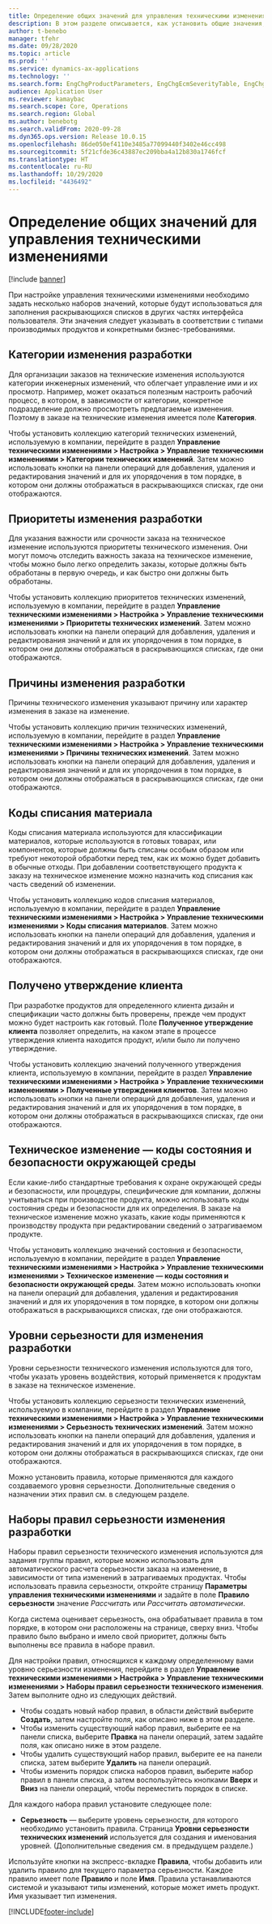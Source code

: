 ```yaml
---
title: Определение общих значений для управления техническими изменениями
description: В этом разделе описывается, как установить общие значения, используемые для параметров в различных частях управления техническими изменениями.
author: t-benebo
manager: tfehr
ms.date: 09/28/2020
ms.topic: article
ms.prod: ''
ms.service: dynamics-ax-applications
ms.technology: ''
ms.search.form: EngChgProductParameters, EngChgEcmSeverityTable, EngChgEcmSeverityRuleSet, EngChgEcmSeverityLookup,EngChgEcmSeverityChart,EngChgEcmRequestSeverityChart,EngChgEcmPriorityTable, EngChgEcmPriorityLookup, EngChgEcmPriorityChart, EngChgEcmMaterialDisposition, EngChgEcmEH
audience: Application User
ms.reviewer: kamaybac
ms.search.scope: Core, Operations
ms.search.region: Global
ms.author: benebotg
ms.search.validFrom: 2020-09-28
ms.dyn365.ops.version: Release 10.0.15
ms.openlocfilehash: 86de050ef4110e3485a77099440f3402e46cc498
ms.sourcegitcommit: 5f21cfde36c43887ec209bba4a12b830a1746fcf
ms.translationtype: HT
ms.contentlocale: ru-RU
ms.lasthandoff: 10/29/2020
ms.locfileid: "4436492"
---
```

# <a name="establish-common-values-for-engineering-change-management"></a>Определение общих значений для управления техническими изменениями

[!include [banner](../includes/banner.md)]

При настройке управления техническими изменениями необходимо задать несколько наборов значений, которые будут использоваться для заполнения раскрывающихся списков в других частях интерфейса пользователя. Эти значения следует указывать в соответствии с типами производимых продуктов и конкретными бизнес-требованиями.

## <a name="engineering-change-categories"></a>Категории изменения разработки

Для организации заказов на технические изменения используются категории инженерных изменений, что облегчает управление ими и их просмотр. Например, может оказаться полезным настроить рабочий процесс, в котором, в зависимости от категории, конкретное подразделение должно просмотреть предлагаемые изменения. Поэтому в заказе на технические изменения имеется поле **Категория**.

Чтобы установить коллекцию категорий технических изменений, используемую в компании, перейдите в раздел **Управление техническими изменениями \> Настройка \> Управление техническими изменениями \> Категории технических изменений**. Затем можно использовать кнопки на панели операций для добавления, удаления и редактирования значений и для их упорядочения в том порядке, в котором они должны отображаться в раскрывающихся списках, где они отображаются.

## <a name="engineering-change-priorities"></a>Приоритеты изменения разработки

Для указания важности или срочности заказа на техническое изменение используются приоритеты технического изменения. Они могут помочь отследить важность заказа на техническое изменение, чтобы можно было легко определить заказы, которые должны быть обработаны в первую очередь, и как быстро они должны быть обработаны.

Чтобы установить коллекцию приоритетов технических изменений, используемую в компании, перейдите в раздел **Управление техническими изменениями \> Настройка \> Управление техническими изменениями \> Приоритеты технических изменений**. Затем можно использовать кнопки на панели операций для добавления, удаления и редактирования значений и для их упорядочения в том порядке, в котором они должны отображаться в раскрывающихся списках, где они отображаются.

## <a name="engineering-change-reasons"></a>Причины изменения разработки

Причины технического изменения указывают причину или характер изменения в заказе на изменение.

Чтобы установить коллекцию причин технических изменений, используемую в компании, перейдите в раздел **Управление техническими изменениями \> Настройка \> Управление техническими изменениями \> Причины технических изменений**. Затем можно использовать кнопки на панели операций для добавления, удаления и редактирования значений и для их упорядочения в том порядке, в котором они должны отображаться в раскрывающихся списках, где они отображаются.

## <a name="material-disposal-codes"></a>Коды списания материала

Коды списания материала используются для классификации материалов, которые используются в готовых товарах, или компонентов, которые должны быть списаны особым образом или требуют некоторой обработки перед тем, как их можно будет добавить в обычные отходы. При добавлении соответствующего продукта к заказу на техническое изменение можно назначить код списания как часть сведений об изменении.

Чтобы установить коллекцию кодов списания материалов, используемую в компании, перейдите в раздел **Управление техническими изменениями \> Настройка \> Управление техническими изменениями \> Коды списания материалов**. Затем можно использовать кнопки на панели операций для добавления, удаления и редактирования значений и для их упорядочения в том порядке, в котором они должны отображаться в раскрывающихся списках, где они отображаются.

## <a name="received-customer-approval"></a>Получено утверждение клиента

При разработке продуктов для определенного клиента дизайн и спецификации часто должны быть проверены, прежде чем продукт можно будет настроить как готовый. Поле **Полученное утверждение клиента** позволяет определить, на каком этапе в процессе утверждения клиента находится продукт, и/или было ли получено утверждение.

Чтобы установить коллекцию значений полученного утверждения клиента, используемую в компании, перейдите в раздел **Управление техническими изменениями \> Настройка \> Управление техническими изменениями \> Полученные утверждения клиентов**. Затем можно использовать кнопки на панели операций для добавления, удаления и редактирования значений и для их упорядочения в том порядке, в котором они должны отображаться в раскрывающихся списках, где они отображаются.

## <a name="engineering-change--environmental-health-and-safety-codes"></a>Техническое изменение — коды состояния и безопасности окружающей среды

Если какие-либо стандартные требования к охране окружающей среды и безопасности, или процедуры, специфические для компании, должны учитываться при производстве продукта, можно использовать коды состояния среды и безопасности для их определения. В заказе на техническое изменение можно указать, какие коды применяются к производству продукта при редактировании сведений о затрагиваемом продукте.

Чтобы установить коллекцию значений состояния и безопасности, используемую в компании, перейдите в раздел **Управление техническими изменениями \> Настройка \> Управление техническими изменениями \> Техническое изменение — коды состояния и безопасности окружающей среды**. Затем можно использовать кнопки на панели операций для добавления, удаления и редактирования значений и для их упорядочения в том порядке, в котором они должны отображаться в раскрывающихся списках, где они отображаются.

## <a name="engineering-change-severities"></a>Уровни серьезности для изменения разработки

Уровни серьезности технического изменения используются для того, чтобы указать уровень воздействия, который применяется к продуктам в заказе на техническое изменение.

Чтобы установить коллекцию серьезности технических изменений, используемую в компании, перейдите в раздел **Управление техническими изменениями \> Настройка \> Управление техническими изменениями \> Серьезность технических изменений**. Затем можно использовать кнопки на панели операций для добавления, удаления и редактирования значений и для их упорядочения в том порядке, в котором они должны отображаться в раскрывающихся списках, где они отображаются.

Можно установить правила, которые применяются для каждого создаваемого уровня серьезности. Дополнительные сведения о назначении этих правил см. в следующем разделе.

## <a name="engineering-change-severity-rule-sets"></a>Наборы правил серьезности изменения разработки

Наборы правил серьезности технического изменения используются для задания группы правил, которые можно использовать для автоматического расчета серьезности заказа на изменение, в зависимости от типа изменений в затрагиваемых продуктах. Чтобы использовать правила серьезности, откройте страницу **Параметры управления техническими изменениями** и задайте в поле **Правило серьезности** значение *Рассчитать* или *Рассчитать автоматически*.

Когда система оценивает серьезность, она обрабатывает правила в том порядке, в котором они расположены на странице, сверху вниз. Чтобы правило было выбрано и имело свой приоритет, должны быть выполнены все правила в наборе правил.

Для настройки правил, относящихся к каждому определенному вами уровню серьезности изменения, перейдите в раздел **Управление техническими изменениями \> Настройка \> Управление техническими изменениями \> Наборы правил серьезности технического изменения**. Затем выполните одно из следующих действий.

- Чтобы создать новый набор правил, в области действий выберите **Создать**, затем настройте поля, как описано ниже в этом разделе.
- Чтобы изменить существующий набор правил, выберите ее на панели списка, выберите **Правка** на панели операций, затем задайте поля, как описано ниже в этом разделе.
- Чтобы удалить существующий набор правил, выберите ее на панели списка, затем выберите **Удалить** на панели операций.
- Чтобы изменить порядок списка наборов правил, выберите набор правил в панели списка, а затем воспользуйтесь кнопками **Вверх** и **Вниз** на панели операций, чтобы переместить порядок в списке.

Для каждого набора правил установите следующее поле:

- **Серьезность** — выберите уровень серьезности, для которого необходимо установить правила. Страница **Уровни серьезности технических изменений** используется для создания и именования уровней. (Дополнительные сведения см. в предыдущем разделе.)

Используйте кнопки на экспресс-вкладке **Правила**, чтобы добавить или удалить правило для текущего параметра серьезности. Каждое правило имеет поле **Правило** и поле **Имя**. Правила устанавливаются системой и указывают типы изменений, которые может иметь продукт. Имя указывает тип изменения.


[!INCLUDE[footer-include](../../includes/footer-banner.md)]